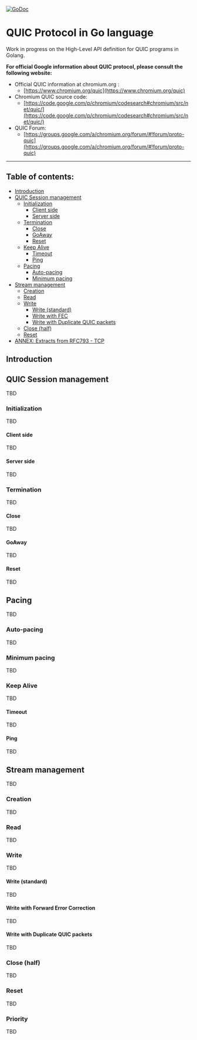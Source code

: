 [![GoDoc](https://godoc.org/github.com/romain-jacotin/quic?status.svg)](https://godoc.org/github.com/romain-jacotin/quic)

# QUIC Protocol in Go language

Work in progress on the High-Level API definition for QUIC programs in Golang.

**For official Google information about QUIC protocol, please consult the following website:**

* Official QUIC information at chromium.org :
    * [https://www.chromium.org/quic](https://www.chromium.org/quic)
* Chromium QUIC source code:
    * [https://code.google.com/p/chromium/codesearch#chromium/src/net/quic/](https://code.google.com/p/chromium/codesearch#chromium/src/net/quic/)
* QUIC Forum:
    * [https://groups.google.com/a/chromium.org/forum/#!forum/proto-quic](https://groups.google.com/a/chromium.org/forum/#!forum/proto-quic)

----------------------

## Table of contents:

* [Introduction](#introduction)
* [QUIC Session management](#quicsessionmngt)
    * [Initialization](#sessioninitialization)
        * [Client side](#clientside)
        * [Server side](#serverside)
    * [Termination](#sessiontermination)
        * [Close](#sessionclose)
        * [GoAway](#sessiongoaway)
        * [Reset](#sessionreset)
    * [Keep Alive](#sessionkeepalive)
        * [Timeout](#sessiontimeout)
        * [Ping](#sessionping)
    * [Pacing](#pacing)
        * [Auto-pacing](#autopacing)
        * [Minimum pacing](#minimumpacing)
* [Stream management](#streammngt)
    * [Creation](#streamcreation)
    * [Read](#streamread)
    * [Write](#streamwrite)
        * [Write (standard)](#standardwrite)
        * [Write with FEC](#fecwrite)
        * [Write with Duplicate QUIC packets](*duplicatewrite)
    * [Close (half)](#streamclose)
    * [Reset](#streamreset)
* [ANNEX: Extracts from RFC793 - TCP](./TCP.md)

## <A name="introduction"></A> Introduction

## <A name="quicsessionmngt"></A> QUIC Session management

TBD

### <A name="sessioninitialization"></A> Initialization

TBD

#### <A name="clientside"></A> Client side

TBD

#### <A name="serverside"></A> Server side

TBD

### <A name="sessiontermination"></A> Termination

TBD

#### <A name="sessionclose"></A> Close

TBD

#### <A name="sessiongoaway"></A> GoAway

TBD

#### <A name="sessionreset"></A> Reset

TBD

## <A name="pacing"></A>Pacing

TBD

### <A name="autopacing"></A> Auto-pacing

TBD

### <A name="minimumpacing"></A> Minimum pacing

TBD

### <A name="sessionkeepalive"></A> Keep Alive

TBD

#### <A name="sessiontimeout"></A> Timeout

TBD

#### <A name="sessionping"></A> Ping

TBD

## <A name="streammngt"></A> Stream management

TBD

### <A name="streamcreation"></A> Creation

TBD

### <A name="streamread"></A> Read

TBD

### <A name="streamwrite"></A> Write

TBD

#### <A name="classicwrite"></A> Write (standard)

TBD

#### <A name="fecwrite"></A> Write with Forward Error Correction

TBD

#### <A name="duplicatewrite"></A> Write with Duplicate QUIC packets

TBD

### <A name="streamclose"></A> Close (half)

TBD

### <A name="streamreset"></A> Reset

TBD

### <A name="streampriority"></A> Priority

TBD

